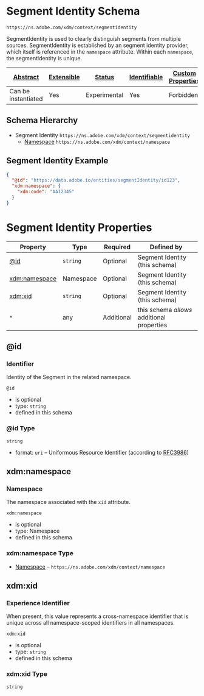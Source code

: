 
# Segment Identity Schema

```
https://ns.adobe.com/xdm/context/segmentidentity
```

SegmentIdentity is used to clearly distinguish segments from multiple sources. SegmentIdentity is established by an segment identity provider, which itself is referenced in the `namespace` attribute. Within each `namespace`, the segmentidentity is unique.

| [Abstract](../../abstract.md) | [Extensible](../../extensions.md) | [Status](../../status.md) | [Identifiable](../../id.md) | [Custom Properties](../../extensions.md) | [Additional Properties](../../extensions.md) | Defined In |
|-------------------------------|-----------------------------------|---------------------------|-----------------------------|------------------------------------------|----------------------------------------------|------------|
| Can be instantiated | Yes | Experimental | Yes | Forbidden | Permitted | [context/segmentidentity.schema.json](context/segmentidentity.schema.json) |
## Schema Hierarchy

* Segment Identity `https://ns.adobe.com/xdm/context/segmentidentity`
  * [Namespace](namespace.schema.md) `https://ns.adobe.com/xdm/context/namespace`


## Segment Identity Example
```json
{
  "@id": "https://data.adobe.io/entities/segmentIdentity/id123",
  "xdm:namespace": {
    "xdm:code": "AA12345"
  }
}
```

# Segment Identity Properties

| Property | Type | Required | Defined by |
|----------|------|----------|------------|
| [@id](#@id) | `string` | Optional | Segment Identity (this schema) |
| [xdm:namespace](#xdmnamespace) | Namespace | Optional | Segment Identity (this schema) |
| [xdm:xid](#xdmxid) | `string` | Optional | Segment Identity (this schema) |
| `*` | any | Additional | this schema *allows* additional properties |

## @id
### Identifier

Identity of the Segment in the related namespace.

`@id`
* is optional
* type: `string`
* defined in this schema

### @id Type


`string`
* format: `uri` – Uniformous Resource Identifier (according to [RFC3986](http://tools.ietf.org/html/rfc3986))






## xdm:namespace
### Namespace

The namespace associated with the `xid` attribute.

`xdm:namespace`
* is optional
* type: Namespace
* defined in this schema

### xdm:namespace Type


* [Namespace](namespace.schema.md) – `https://ns.adobe.com/xdm/context/namespace`





## xdm:xid
### Experience Identifier

When present, this value represents a cross-namespace identifier that is unique across all namespace-scoped identifiers in all namespaces.

`xdm:xid`
* is optional
* type: `string`
* defined in this schema

### xdm:xid Type


`string`





